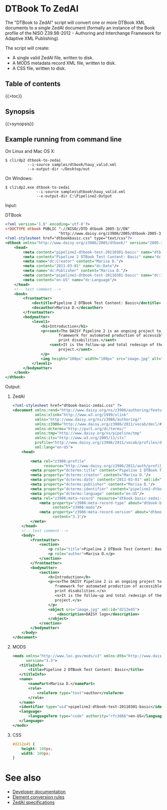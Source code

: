 <link rel="dp2:permalink" href="http://daisy.github.io/pipeline/Get-Help/User-Guide/Scripts/dtbook-to-zedai/"/>
<link rev="dp2:doc" href="../src/main/resources/xml/dtbook-to-zedai.xpl"/>
<link rel="rdf:type" href="http://www.daisy.org/ns/pipeline/userdoc"/>

# DTBook To ZedAI

The "DTBook to ZedAI" script will convert one or more DTBook XML
documents to a single ZedAI document (formally an instance of the Book
profile of the NISO Z39.98-2012 - Authoring and Interchange Framework
for Adaptive XML Publishing).

The script will create:

* A single valid ZedAI file, written to disk.
* A MODS metadata record XML file, written to disk.
* A CSS file, written to disk.

## Table of contents

{{>toc}}

## Synopsis

{{>synopsis}}

<!--
TODO specify whether opt-lang overrides a language code declared in the XML
-->

## Example running from command line

On Linux and Mac OS X:

    $ cli/dp2 dtbook-to-zedai
              --i-source samples/dtbook/hauy_valid.xml
              --x-output-dir ~/Desktop/out

On Windows:

    $ cli\dp2.exe dtbook-to-zedai
                  --i-source samples\dtbook\hauy_valid.xml
                  --x-output-dir C:\Pipeline2-Output

Input:

DTBook

~~~xml
<?xml version='1.0' encoding='utf-8'?>
<!DOCTYPE dtbook PUBLIC "-//NISO//DTD dtbook 2005-3//EN"
                        "http://www.daisy.org/z3986/2005/dtbook-2005-3.dtd">
<?xml-stylesheet href="dtbookbasic.css" type="text/css"?>
<dtbook xmlns="http://www.daisy.org/z3986/2005/dtbook/" version="2005-3" xml:lang="en-US">
    <head>
        <meta content="pipeline2-dtbook-test-20110301-basic" name="dtb:uid"/>
        <meta content="Pipeline 2 DTBook Test Content: Basic" name="dc:Title"/>
        <meta name="dc:Creator" content="Marisa D."/>
        <meta content="2011-03-01" name="dc:Date"/>
        <meta name="dc:Publisher" content="Marisa D."/>
        <meta content="pipeline2-dtbook-test-20110301-basic" name="dc:Identifier"/>
        <meta content="en-US" name="dc:Language"/>
    </head>
    <!-- test comment -->
    <book>
        <frontmatter>
            <doctitle>Pipeline 2 DTBook Test Content: Basic</doctitle>
            <docauthor>Marisa D.</docauthor>
        </frontmatter>
        <bodymatter>
            <level1>
                <h1>Introduction</h1>
                <p><sent>The DAISY Pipeline 2 is an ongoing project to develop a next generation
                        framework for automated production of accessible materials for people with
                        print disabilities.</sent>
                    <sent>It is the follow-up and total redesign of the original DAISY Pipeline 1
                        project.</sent>
                </p>
                <img height="100px" width="100px" src="image.jpg" alt="DAISY logo"/>
            </level1>
        </bodymatter>
    </book>
</dtbook>
~~~

Output:

1. ZedAI

   ~~~xml
   <?xml-stylesheet href="dtbook-basic-zedai.css" ?>
   <document xmlns:rend="http://www.daisy.org/ns/z3986/authoring/features/rend/" 
             xmlns:xlink="http://www.w3.org/1999/xlink" 
             xmlns="http://www.daisy.org/ns/z3986/authoring/" 
             xmlns:z3986="http://www.daisy.org/z3986/2011/vocab/decl/#" 
             xmlns:dcterms="http://purl.org/dc/terms/" 
             xmlns:tmp="http://www.daisy.org/ns/pipeline/tmp" 
             xmlns:its="http://www.w3.org/2005/11/its" 
             profile="http://www.daisy.org/z3986/2011/vocab/profiles/default/" 
             xml:lang="en-US">
       <head>
            
           <meta rel="z3986:profile"
                 resource="http://www.daisy.org/z3986/2011/auth/profiles/book/0.8/"/>
           <meta property="dcterms:title" content="Pipeline 2 DTBook Test Content: Basic"/>
           <meta property="dcterms:creator" content="Marisa D."/>
           <meta property="dcterms:date" content="2011-03-01" xml:id="meta-dcdate"/>
           <meta property="dcterms:publisher" content="Marisa D."/>
           <meta property="dcterms:identifier" content="pipeline2-dtbook-test-20110301-basic"/>
           <meta property="dcterms:language" content="en-US"/>
           <meta rel="z3986:meta-record" resource="dtbook-basic-zedai-mods.xml">
               <meta property="z3986:meta-record-type" about="dtbook-basic-zedai-mods.xml"
                     content="z3986:mods"/>
               <meta property="z3986:meta-record-version" about="dtbook-basic-zedai-mods.xml"
                     content="3.3"/>
           </meta>
       </head>
       <!-- test comment -->
       <body>
           <frontmatter>
               <section>
                   <p role="title">Pipeline 2 DTBook Test Content: Basic</p>
                   <p role="author">Marisa D.</p>
               </section>
           </frontmatter>
           <bodymatter>
               <section>
                   <h>Introduction</h>
                   <p><s>The DAISY Pipeline 2 is an ongoing project to develop a next generation
                      framework for automated production of accessible materials for people with
                      print disabilities.</s>
                      <s>It is the follow-up and total redesign of the original DAISY Pipeline 1
                      project.</s>
                   </p>
                   <object src="image.jpg" xml:id="d212e45">
                       <description>DAISY logo</description>
                   </object>
               </section>
           </bodymatter>
       </body>
   </document>
   ~~~

2. MODS

   ~~~xml
   <mods xmlns="http://www.loc.gov/mods/v3" xmlns:dtb="http://www.daisy.org/z3986/2005/dtbook/"
         version="3.3">
      <titleInfo>
          <title>Pipeline 2 DTBook Test Content: Basic</title>
      </titleInfo>
      <name>
          <namePart>Marisa D.</namePart>
          <role>
              <roleTerm type="text">author</roleTerm>
          </role>
      </name>
      <identifier type="uid">pipeline2-dtbook-test-20110301-basic</identifier>
      <language>
          <languageTerm type="code" authority="rfc3066">en-US</languageTerm>
      </language>
   </mods>
   ~~~

3. CSS

   ~~~css
   #d212e45 {
       height: 100px;
       width: 100px;
   }
   ~~~

# See also

* [Developer documentation](dev-notes.md)
* [Element conversion rules](rules.md)
* [ZedAI specifications](http://www.daisy.org/z3998/2012/)

